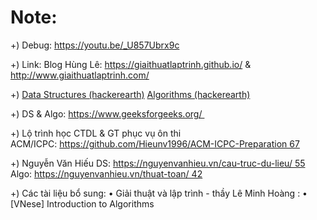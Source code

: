 # Note:

+) Debug: https://youtu.be/_U857Ubrx9c

+) Link:
Blog Hùng Lê: https://giaithuatlaptrinh.github.io/ 
           & http://www.giaithuatlaptrinh.com/

+) [Data Structures (hackerearth)](https://www.hackerearth.com/practice/data-structures)
   [Algorithms (hackerearth)](https://www.hackerearth.com/practice/algorithms)

+) DS & Algo: https://www.geeksforgeeks.org/ 

+) Lộ trình học CTDL & GT phục vụ ôn thi ACM/ICPC: https://github.com/Hieunv1996/ACM-ICPC-Preparation 67

+) Nguyễn Văn Hiếu
DS: https://nguyenvanhieu.vn/cau-truc-du-lieu/ 55
Algo: https://nguyenvanhieu.vn/thuat-toan/ 42

+) Các tài liệu bổ sung:
• Giải thuật và lập trình - thầy Lê Minh Hoàng : 
• [VNese] Introduction to Algorithms 
